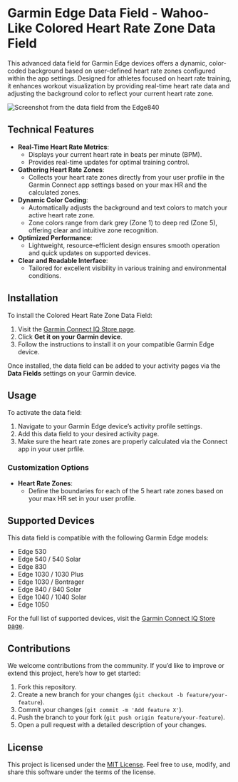 # Garmin Edge Data Field - Wahoo-Like Colored Heart Rate Zone Data Field

This advanced data field for Garmin Edge devices offers a dynamic, color-coded background based on user-defined heart rate zones configured within the app settings. Designed for athletes focused on heart rate training, it enhances workout visualization by providing real-time heart rate data and adjusting the background color to reflect your current heart rate zone.

![Screenshot from the data field from the Edge840](../main/Edge840.png)

## Technical Features

- **Real-Time Heart Rate Metrics**:
  - Displays your current heart rate in beats per minute (BPM).
  - Provides real-time updates for optimal training control.
- **Gathering Heart Rate Zones**:
  - Collects your heart rate zones directly from your user profile in the Garmin Connect app settings based on your max HR and the calculated zones.
- **Dynamic Color Coding**:
  - Automatically adjusts the background and text colors to match your active heart rate zone.
  - Zone colors range from dark grey (Zone 1) to deep red (Zone 5), offering clear and intuitive zone recognition.
- **Optimized Performance**:
  - Lightweight, resource-efficient design ensures smooth operation and quick updates on supported devices.
- **Clear and Readable Interface**:
  - Tailored for excellent visibility in various training and environmental conditions.

## Installation

To install the Colored Heart Rate Zone Data Field:

1. Visit the [Garmin Connect IQ Store page](https://apps.garmin.com/apps/41a887fa-0a8e-425e-a75a-2c52410ddbb6).
2. Click **Get it on your Garmin device**.
3. Follow the instructions to install it on your compatible Garmin Edge device.

Once installed, the data field can be added to your activity pages via the **Data Fields** settings on your Garmin device.

## Usage

To activate the data field:

1. Navigate to your Garmin Edge device’s activity profile settings.
2. Add this data field to your desired activity page.
3. Make sure the heart rate zones are properly calculated via the Connect app in your user prfile.

### Customization Options

- **Heart Rate Zones**:
  - Define the boundaries for each of the 5 heart rate zones based on your max HR set in your user profile.

## Supported Devices

This data field is compatible with the following Garmin Edge models:

- Edge 530
- Edge 540 / 540 Solar
- Edge 830
- Edge 1030 / 1030 Plus
- Edge 1030 / Bontrager
- Edge 840 / 840 Solar
- Edge 1040 / 1040 Solar
- Edge 1050

For the full list of supported devices, visit the [Garmin Connect IQ Store page](https://apps.garmin.com/apps/41a887fa-0a8e-425e-a75a-2c52410ddbb6).

## Contributions

We welcome contributions from the community. If you’d like to improve or extend this project, here’s how to get started:

1. Fork this repository.
2. Create a new branch for your changes (`git checkout -b feature/your-feature`).
3. Commit your changes (`git commit -m 'Add feature X'`).
4. Push the branch to your fork (`git push origin feature/your-feature`).
5. Open a pull request with a detailed description of your changes.

## License

This project is licensed under the [MIT License](LICENSE). Feel free to use, modify, and share this software under the terms of the license.
